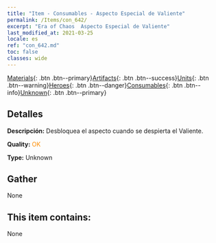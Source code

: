 ```yaml
---
title: "Item - Consumables - Aspecto Especial de Valiente"
permalink: /Items/con_642/
excerpt: "Era of Chaos  Aspecto Especial de Valiente"
last_modified_at: 2021-03-25
locale: es
ref: "con_642.md"
toc: false
classes: wide
---
```

 [Materials](/es/Items/){: .btn .btn--primary}[Artifacts](/es/Items/Artifacts/){: .btn .btn--success}[Units](/es/Items/Units/){: .btn .btn--warning}[Heroes](/es/Items/Heroes/){: .btn .btn--danger}[Consumables](/es/Items/Consumables/){: .btn .btn--info}[Unknown](/es/Items/Unknown/){: .btn .btn--primary}

## Detalles
 **Descripción:** Desbloquea el aspecto cuando se despierta el Valiente.

 **Quality:** <span style="color: #FF8C00">OK</span>

 **Type:** Unknown

## Gather

  None

## This item contains:

  None

